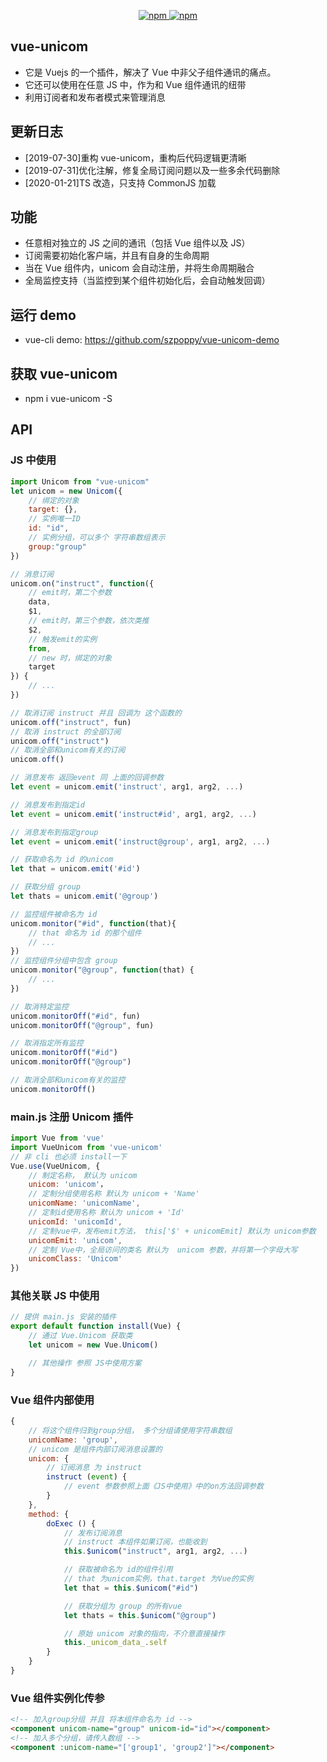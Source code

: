 <p align="center">
   <a href="https://www.npmjs.com/package/vue-unicom">
   		<img src="https://img.shields.io/npm/v/vue-unicom.svg?style=flat" alt="npm">
   </a>
   <a href="https://www.npmjs.com/package/vue-unicom">
   		<img src="https://img.shields.io/npm/dm/vue-unicom.svg?style=flat" alt="npm">
   </a>
</p>

## vue-unicom

-   它是 Vuejs 的一个插件，解决了 Vue 中非父子组件通讯的痛点。
-   它还可以使用在任意 JS 中，作为和 Vue 组件通讯的纽带
-   利用订阅者和发布者模式来管理消息

## 更新日志

-   [2019-07-30]重构 vue-unicom，重构后代码逻辑更清晰
-   [2019-07-31]优化注解，修复全局订阅问题以及一些多余代码删除
-   [2020-01-21]TS 改造，只支持 CommonJS 加载

## 功能

-   任意相对独立的 JS 之间的通讯（包括 Vue 组件以及 JS）
-   订阅需要初始化客户端，并且有自身的生命周期
-   当在 Vue 组件内，unicom 会自动注册，并将生命周期融合
-   全局监控支持（当监控到某个组件初始化后，会自动触发回调）

## 运行 demo

-   vue-cli demo: https://github.com/szpoppy/vue-unicom-demo

## 获取 vue-unicom

-   npm i vue-unicom -S

## API

### JS 中使用

```javascript
import Unicom from "vue-unicom"
let unicom = new Unicom({
    // 绑定的对象
    target: {},
    // 实例唯一ID
    id: "id",
    // 实例分组，可以多个 字符串数组表示
    group:"group"
})

// 消息订阅
unicom.on("instruct", function({
    // emit时，第二个参数
    data,
    $1,
    // emit时，第三个参数，依次类推
    $2,
    // 触发emit的实例
    from,
    // new 时，绑定的对象
    target
}) {
    // ...
})

// 取消订阅 instruct 并且 回调为 这个函数的
unicom.off("instruct", fun)
// 取消 instruct 的全部订阅
unicom.off("instruct")
// 取消全部和unicom有关的订阅
unicom.off()

// 消息发布 返回event 同 上面的回调参数
let event = unicom.emit('instruct', arg1, arg2, ...)

// 消息发布到指定id
let event = unicom.emit('instruct#id', arg1, arg2, ...)

// 消息发布到指定group
let event = unicom.emit('instruct@group', arg1, arg2, ...)

// 获取命名为 id 的unicom
let that = unicom.emit('#id')

// 获取分组 group
let thats = unicom.emit('@group')

// 监控组件被命名为 id
unicom.monitor("#id", function(that){
    // that 命名为 id 的那个组件
    // ...
})
// 监控组件分组中包含 group
unicom.monitor("@group", function(that) {
    // ...
})

// 取消特定监控
unicom.monitorOff("#id", fun)
unicom.monitorOff("@group", fun)

// 取消指定所有监控
unicom.monitorOff("#id")
unicom.monitorOff("@group")

// 取消全部和unicom有关的监控
unicom.monitorOff()

```

### main.js 注册 Unicom 插件

```javascript
import Vue from 'vue'
import VueUnicom from 'vue-unicom'
// 非 cli 也必须 install一下
Vue.use(VueUnicom, {
    // 制定名称， 默认为 unicom
    unicom: 'unicom'，
    // 定制分组使用名称 默认为 unicom + 'Name'
    unicomName: 'unicomName',
    // 定制id使用名称 默认为 unicom + 'Id'
    unicomId: 'unicomId',
    // 定制vue中，发布emit方法， this['$' + unicomEmit] 默认为 unicom参数
    unicomEmit: 'unicom',
    // 定制 Vue中，全局访问的类名 默认为  unicom 参数，并将第一个字母大写
    unicomClass: 'Unicom'
})
```

### 其他关联 JS 中使用

```javascript
// 提供 main.js 安装的插件
export default function install(Vue) {
    // 通过 Vue.Unicom 获取类
    let unicom = new Vue.Unicom()

    // 其他操作 参照 JS中使用方案
}
```

### Vue 组件内部使用

```javascript
{
    // 将这个组件归到group分组， 多个分组请使用字符串数组
    unicomName: 'group',
    // unicom 是组件内部订阅消息设置的
    unicom: {
        // 订阅消息 为 instruct
        instruct (event) {
            // event 参数参照上面《JS中使用》中的on方法回调参数
        }
    },
    method: {
        doExec () {
            // 发布订阅消息
            // instruct 本组件如果订阅，也能收到
            this.$unicom("instruct", arg1, arg2, ...)

            // 获取被命名为 id的组件引用
            // that 为unicom实例，that.target 为Vue的实例
            let that = this.$unicom("#id")

            // 获取分组为 group 的所有vue
            let thats = this.$unicom("@group")

            // 原始 unicom 对象的指向，不介意直接操作
            this._unicom_data_.self
        }
    }
}
```

### Vue 组件实例化传参

```html
<!-- 加入group分组 并且 将本组件命名为 id -->
<component unicom-name="group" unicom-id="id"></component>
<!-- 加入多个分组，请传入数组 -->
<component :unicom-name="['group1', 'group2']"></component>
```

